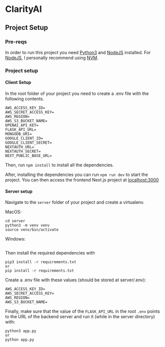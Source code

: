 # ClarityAI

## Project Setup

### Pre-reqs

In order to run this project you need [Python3](https://www.python.org/downloads/) and [NodeJS](https://nodejs.org/en) installed. For [NodeJS](https://nodejs.org/en), I personally recommend using [NVM](https://github.com/nvm-sh/nvm).

### Project setup

#### Client Setup

In the root folder of your project you need to create a .env file with the following contents.

```
AWS_ACCESS_KEY_ID=
AWS_SECRET_ACCESS_KEY=
AWS_REGION=
AWS_S3_BUCKET_NAME=
OPENAI_API_KEY=
FLASK_API_URL=
MONGODB_URI=
GOOGLE_CLIENT_ID=
GOOGLE_CLIENT_SECRET=
NEXTAUTH_URL=
NEXTAUTH_SECRET=
NEXT_PUBLIC_BASE_URL=
```

Then, run `npm install` to install all the dependencies.

After, installing the dependencies you can run `npm run dev` to start the project. You can then access the frontend Next.js project at [localhost:3000](https://localhost:3000/)

#### Server setup

Navigate to the `server` folder of your project and create a virtualenv.


MacOS:
```
cd server
python3 -m venv venv
source venv/bin/activate
```

Windows:
```
```

Then install the required dependencies with
```
pip3 install -r requirements.txt
or
pip install -r requirements.txt
```

Create a .env file with these values (should be stored at server/.env):
```
AWS_ACCESS_KEY_ID=
AWS_SECRET_ACCESS_KEY=
AWS_REGION=
AWS_S3_BUCKET_NAME=
```

Finally, make sure that the value of the `FLASK_API_URL` in the root `.env` points to the URL of the backend server and run it (while in the server directory) with:
```
python3 app.py
or 
python app.py
```



